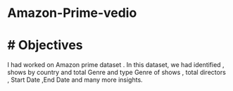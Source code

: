 # Amazon-Prime-vedio
# # Objectives

I had worked on Amazon prime dataset .
In this dataset, we had identified , shows by country and total Genre and type Genre of shows , total directors , Start Date ,End Date and many more insights.

